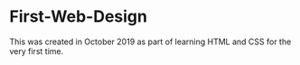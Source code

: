 # First-Web-Design
This was created in October 2019 as part of learning HTML and CSS for the very first time. 
